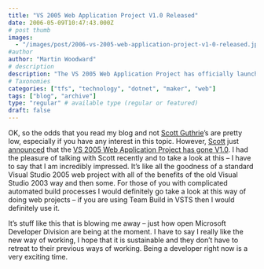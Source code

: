 ```yaml
---
title: "VS 2005 Web Application Project V1.0 Released"
date: 2006-05-09T10:47:43.000Z
# post thumb
images:
  - "/images/post/2006-vs-2005-web-application-project-v1-0-released.jpg"
#author
author: "Martin Woodward"
# description
description: "The VS 2005 Web Application Project has officially launched its V1.0, merging old and new features for an exciting development experience."
# Taxonomies
categories: ["tfs", "technology", "dotnet", "maker", "web"]
tags: ["blog", "archive"]
type: "regular" # available type (regular or featured)
draft: false
---
```

OK, so the odds that you read my blog and not [Scott Guthrie](http://weblogs.asp.net/scottgu/)’s are pretty low, especially if you have any interest in this topic.  However, [Scott](http://weblogs.asp.net/scottgu/) just [announced](http://weblogs.asp.net/scottgu/archive/2006/05/08/445742.aspx) that the [VS 2005 Web Application Project has gone V1.0](http://weblogs.asp.net/scottgu/archive/2006/05/08/445742.aspx).  I had the pleasure of talking with Scott recently and to take a look at this – I have to say that I am incredibly impressed.  It’s like all the goodness of a standard Visual Studio 2005 web project with all of the benefits of the old Visual Studio 2003 way and then some.  For those of you with complicated automated build processes I would definitely go take a look at this way of doing web projects – if you are using Team Build in VSTS then I would definitely use it.  

It’s stuff like this that is blowing me away – just how open Microsoft Developer Division are being at the moment.  I have to say I really like the new way of working, I hope that it is sustainable and they don’t have to retreat to their previous ways of working.  Being a developer right now is a very exciting time.
